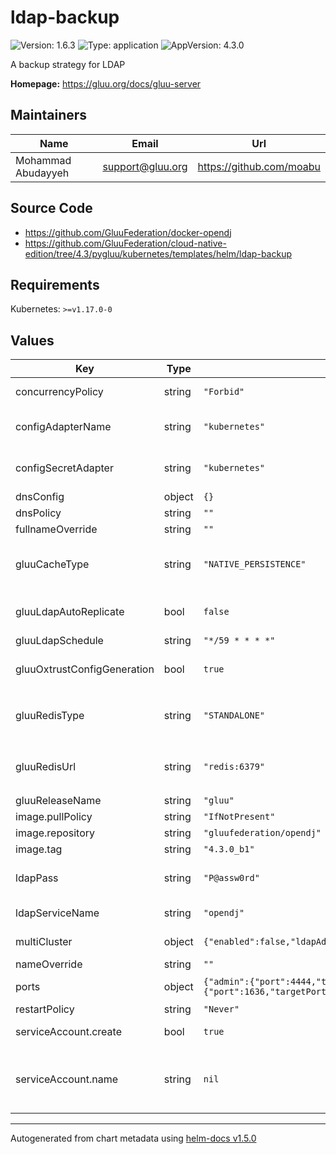 # ldap-backup

![Version: 1.6.3](https://img.shields.io/badge/Version-1.6.3-informational?style=flat-square) ![Type: application](https://img.shields.io/badge/Type-application-informational?style=flat-square) ![AppVersion: 4.3.0](https://img.shields.io/badge/AppVersion-4.3.0-informational?style=flat-square)

A backup strategy for LDAP

**Homepage:** <https://gluu.org/docs/gluu-server>

## Maintainers

| Name | Email | Url |
| ---- | ------ | --- |
| Mohammad Abudayyeh | support@gluu.org | https://github.com/moabu |

## Source Code

* <https://github.com/GluuFederation/docker-opendj>
* <https://github.com/GluuFederation/cloud-native-edition/tree/4.3/pygluu/kubernetes/templates/helm/ldap-backup>

## Requirements

Kubernetes: `>=v1.17.0-0`

## Values

| Key | Type | Default | Description |
|-----|------|---------|-------------|
| concurrencyPolicy | string | `"Forbid"` | CronJobb concurrencyPolicy. Leave as default. |
| configAdapterName | string | `"kubernetes"` | The config backend adapter that will hold Gluu configuration layer. google|kubernetes |
| configSecretAdapter | string | `"kubernetes"` | The config backend adapter that will hold Gluu secret layer. google|kubernetes |
| dnsConfig | object | `{}` | Add custom dns config |
| dnsPolicy | string | `""` | Add custom dns policy |
| fullnameOverride | string | `""` |  |
| gluuCacheType | string | `"NATIVE_PERSISTENCE"` | Cache type. `NATIVE_PERSISTENCE`, `REDIS`. or `IN_MEMORY`. Defaults to `NATIVE_PERSISTENCE` . |
| gluuLdapAutoReplicate | bool | `false` | Turn off replication in LDAP server. This must be left as false. |
| gluuLdapSchedule | string | `"*/59 * * * *"` | Cron job Schedule for backup |
| gluuOxtrustConfigGeneration | bool | `true` | Whether to generate oxShibboleth configuration or not (default to true). |
| gluuRedisType | string | `"STANDALONE"` | Redis service type. `STANDALONE` or `CLUSTER`. Can be used when  `config.configmap.gluuCacheType` is set to `REDIS`. |
| gluuRedisUrl | string | `"redis:6379"` | Redis URL and port number <url>:<port>. Can be used when  `config.configmap.gluuCacheType` is set to `REDIS`. |
| gluuReleaseName | string | `"gluu"` |  |
| image.pullPolicy | string | `"IfNotPresent"` |  |
| image.repository | string | `"gluufederation/opendj"` |  |
| image.tag | string | `"4.3.0_b1"` |  |
| ldapPass | string | `"P@assw0rd"` | LDAP admin password if OpennDJ is used for persistence. |
| ldapServiceName | string | `"opendj"` | Name of the OpenDJ service. Please keep it as default. |
| multiCluster | object | `{"enabled":false,"ldapAdvertiseAdminPort":30444,"serfAdvertiseAddrSuffix":"firstldap.gluu.org"}` | Specify cluster details if used to activate backup. |
| nameOverride | string | `""` |  |
| ports | object | `{"admin":{"port":4444,"targetPort":4444},"ldap":{"port":1389,"targetPort":1389},"ldaps":{"port":1636,"targetPort":1636},"replication":{"port":8989,"targetPort":8989}}` | servicePorts values used in StatefulSet container |
| restartPolicy | string | `"Never"` |  |
| serviceAccount.create | bool | `true` | Specifies whether a service account should be created |
| serviceAccount.name | string | `nil` | The name of the service account to use. If not set and create is true, a name is generated using the fullname template |

----------------------------------------------
Autogenerated from chart metadata using [helm-docs v1.5.0](https://github.com/norwoodj/helm-docs/releases/v1.5.0)
